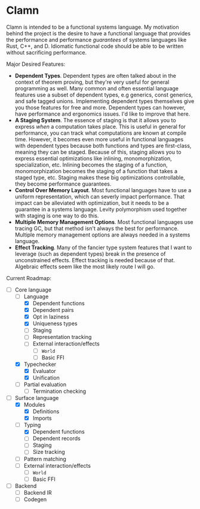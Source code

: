 # Clamn

Clamn is intended to be a functional systems language. My motivation behind the project is the desire to have a functional language that provides the performance and performance *guarantees* of systems languages like Rust, C++, and D. Idiomatic functional code should be able to be written without sacrificing performance.

Major Desired Features:
* **Dependent Types**. Dependent types are often talked about in the context of theorem proving, but they're very useful for general programming as well. Many common and often essential language features use a subset of dependent types, e.g generics, const generics, and safe tagged unions. Implementing dependent types themselves give you those features for free and more. Dependent types can however, have performance and ergonomics issues. I'd like to improve that here.
* **A Staging System**. The essence of staging is that it allows you to express *when* a computation takes place. This is useful in general for performance, you can track what computations are known at compile time. However, it becomes even more useful in functional languages with dependent types because both functions and types are first-class, meaning they can be staged. Because of this, staging allows you to express essential optimizations like inlining, monomorphization, specialization, etc. Inlining becomes the staging of a function, monomorphization becomes the staging of a function that takes a staged type, etc. Staging makes these big optimizations controllable, they become performance guarantees.
* **Control Over Memory Layout**. Most functional languages have to use a uniform representation, which can severly impact performance. That impact can be alleviated with optimization, but it needs to be a guarantee in a systems language. Levity polymorphism used together with staging is one way to do this.
* **Multiple Memory Management Options**. Most functional languages use tracing GC, but that method isn't always the best for performance. Multiple memory management options are always needed in a systems language.
* **Effect Tracking**. Many of the fancier type system features that I want to leverage (such as dependent types) break in the presence of unconstrained effects. Effect tracking is needed because of that. Algebraic effects seem like the most likely route I will go.

Current Roadmap:
- [ ] Core language
	- [ ] Language
		- [x] Dependent functions
		- [x] Dependent pairs
		- [x] Opt in laziness
		- [x] Uniqueness types
		- [ ] Staging
		- [ ] Representation tracking
		- [ ] External interaction/effects
			- [ ] `World`
			- [ ] Basic FFI 
	- [x] Typechecker
		- [x] Evaluator
		- [x] Unification
	- [ ] Partial evaluation
		- [ ] Termination checking
- [ ] Surface language
	- [x] Modules
		- [x] Definitions
		- [x] Imports
	- [ ] Typing
		- [x] Dependent functions
		- [ ] Dependent records
		- [ ] Staging
		- [ ] Size tracking
	- [ ] Pattern matching
	- [ ] External interaction/effects
		- [ ] `World`
		- [ ] Basic FFI
- [ ] Backend
	- [ ] Backend IR
	- [ ] Codegen